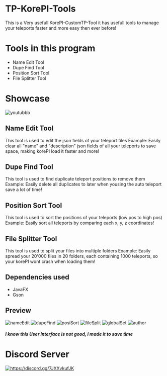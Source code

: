 # TP-KorePI-Tools
This is a Very usefull KorePI-CustomTP-Tool it has usefull tools to manage your teleports faster and more easy then ever before!

# Tools in this program
- Name Edit Tool
- Dupe Find Tool
- Position Sort Tool
- File Splitter Tool

# Showcase
![youtubbb](https://youtu.be/PqTCgHd5rDU)

## Name Edit Tool
This tool is used to edit the json fields of your teleport files
Example: Easily clear all "name" and "description" json fields of all your teleports to save space, making korePI load it faster and more!

## Dupe Find Tool
This tool is used to find duplicate teleport positions to remove them
Example: Easily delete all duplicates to later when yousing the auto teleport save a lot of time!

## Position Sort Tool
This tool is used to sort the positions of your teleports (low pos to high pos)
Example: Easily sort all teleports by comparing each x, y, z coordinates!

## File Splitter Tool
This tool is used to split your files into multiple folders
Example: Easily spread your 20'000 files in 20 folders, each containing 1000 teleports, so your korePI wont crash when loading them!

## Dependencies used
- JavaFX
- Gson

## Preview
![nameEdit](https://github.com/user-attachments/assets/57e6da52-9abc-430b-b7aa-a7577bb55ae8)
![dupeFind](https://github.com/user-attachments/assets/1b0793e4-81f3-4b30-86f2-fe20bca8c357)
![posiSort](https://github.com/user-attachments/assets/80f9b194-4496-4cad-9450-7c4186bc5580)
![fileSplit](https://github.com/user-attachments/assets/ee059516-d018-4eb4-bc3a-eda2bbcb45a9)
![globalSet](https://github.com/user-attachments/assets/41396319-0e0e-476d-8189-f0cac53f7165)
![author](https://github.com/user-attachments/assets/b0a70062-79cb-4fae-8269-477b5d415068)

##### I know this User Interface is not good, i made it to save time

# Discord Server
<a href="https://discord.gg/7JXXvkufJK"><img src="https://invidget.switchblade.xyz/7JXXvkufJK" alt="https://discord.gg/7JXXvkufJK"/></a>
